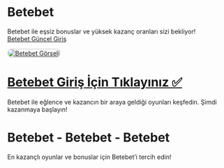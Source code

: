 # Betebet
Betebet ile eşsiz bonuslar ve yüksek kazanç oranları sizi bekliyor!  
<a href="http://www.redly.vip/3A5tsFl" title="Betebet Güncel Giriş">Betebet Güncel Giriş</a>  

<a href="http://www.redly.vip/3A5tsFl">
    <img src="https://i.ibb.co/MkY55wf/photo-2025-01-15-16-52-46.jpg" alt="Betebet Görseli" style="max-width: 100%; border: 2px solid #ddd; border-radius: 10px;">
</a>  

# <a href="http://www.redly.vip/3A5tsFl">Betebet Giriş İçin Tıklayınız ✅</a>  
Betebet ile eğlence ve kazancın bir araya geldiği oyunları keşfedin. Şimdi kazanmaya başlayın!  

# Betebet - Betebet - Betebet  
En kazançlı oyunlar ve bonuslar için Betebet’i tercih edin!
